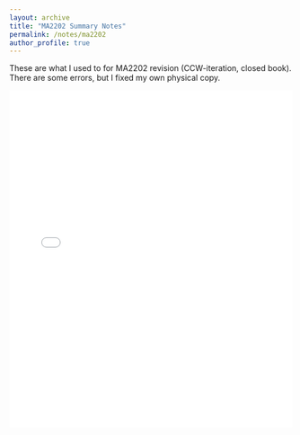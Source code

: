 ```yaml
---
layout: archive
title: "MA2202 Summary Notes"
permalink: /notes/ma2202
author_profile: true
---
```


These are what I used to for MA2202 revision (CCW-iteration, closed book). There are some errors, but I fixed my own physical copy.

<iframe src="ma2202_notes.pdf" style="border: 0" width="100%" height="600" frameborder="0" scrolling="no"></iframe>







